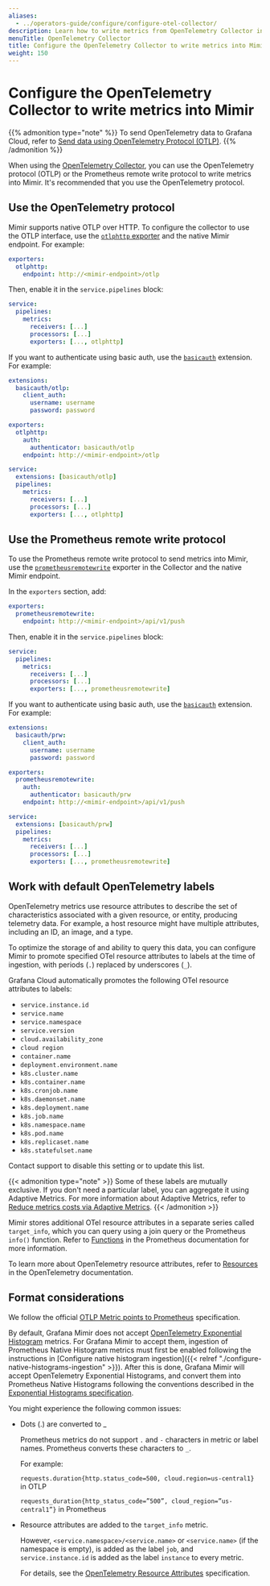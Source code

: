 ```yaml
---
aliases:
  - ../operators-guide/configure/configure-otel-collector/
description: Learn how to write metrics from OpenTelemetry Collector into Mimir
menuTitle: OpenTelemetry Collector
title: Configure the OpenTelemetry Collector to write metrics into Mimir
weight: 150
---
```


# Configure the OpenTelemetry Collector to write metrics into Mimir

{{% admonition type="note" %}}
To send OpenTelemetry data to Grafana Cloud, refer to [Send data using OpenTelemetry Protocol (OTLP)](https://grafana.com/docs/grafana-cloud/send-data/otlp/send-data-otlp/).
{{% /admonition %}}

When using the [OpenTelemetry Collector](https://opentelemetry.io/docs/collector/), you can use the OpenTelemetry protocol (OTLP) or the Prometheus remote write protocol to write metrics into Mimir. It's recommended that you use the OpenTelemetry protocol.

## Use the OpenTelemetry protocol

Mimir supports native OTLP over HTTP. To configure the collector to use the OTLP interface, use the [`otlphttp` exporter](https://github.com/open-telemetry/opentelemetry-collector/tree/main/exporter/otlphttpexporter) and the native Mimir endpoint. For example:

```yaml
exporters:
  otlphttp:
    endpoint: http://<mimir-endpoint>/otlp
```

Then, enable it in the `service.pipelines` block:

```yaml
service:
  pipelines:
    metrics:
      receivers: [...]
      processors: [...]
      exporters: [..., otlphttp]
```

If you want to authenticate using basic auth, use the [`basicauth`](https://github.com/open-telemetry/opentelemetry-collector-contrib/tree/main/extension/basicauthextension) extension. For example:

```yaml
extensions:
  basicauth/otlp:
    client_auth:
      username: username
      password: password

exporters:
  otlphttp:
    auth:
      authenticator: basicauth/otlp
    endpoint: http://<mimir-endpoint>/otlp

service:
  extensions: [basicauth/otlp]
  pipelines:
    metrics:
      receivers: [...]
      processors: [...]
      exporters: [..., otlphttp]
```

## Use the Prometheus remote write protocol

To use the Prometheus remote write protocol to send metrics into Mimir, use the [`prometheusremotewrite`](https://github.com/open-telemetry/opentelemetry-collector-contrib/tree/main/exporter/prometheusremotewriteexporter) exporter in the Collector and the native Mimir endpoint.

In the `exporters` section, add:

```yaml
exporters:
  prometheusremotewrite:
    endpoint: http://<mimir-endpoint>/api/v1/push
```

Then, enable it in the `service.pipelines` block:

```yaml
service:
  pipelines:
    metrics:
      receivers: [...]
      processors: [...]
      exporters: [..., prometheusremotewrite]
```

If you want to authenticate using basic auth, use the [`basicauth`](https://github.com/open-telemetry/opentelemetry-collector-contrib/tree/main/extension/basicauthextension) extension. For example:

```yaml
extensions:
  basicauth/prw:
    client_auth:
      username: username
      password: password

exporters:
  prometheusremotewrite:
    auth:
      authenticator: basicauth/prw
    endpoint: http://<mimir-endpoint>/api/v1/push

service:
  extensions: [basicauth/prw]
  pipelines:
    metrics:
      receivers: [...]
      processors: [...]
      exporters: [..., prometheusremotewrite]
```

## Work with default OpenTelemetry labels

OpenTelemetry metrics use resource attributes to describe the set of characteristics associated with a given resource, or entity, producing telemetry data. For example, a host resource might have multiple attributes, including an ID, an image, and a type.

To optimize the storage of and ability to query this data, you can configure Mimir to promote specified OTel resource attributes to labels at the time of ingestion, with periods (`.`) replaced by underscores (`_`).

Grafana Cloud automatically promotes the following OTel resource attributes to labels:

- `service.instance.id`
- `service.name`
- `service.namespace`
- `service.version`
- `cloud.availability_zone`
- `cloud region`
- `container.name`
- `deployment.environment.name`
- `k8s.cluster.name`
- `k8s.container.name`
- `k8s.cronjob.name`
- `k8s.daemonset.name`
- `k8s.deployment.name`
- `k8s.job.name`
- `k8s.namespace.name`
- `k8s.pod.name`
- `k8s.replicaset.name`
- `k8s.statefulset.name`

Contact support to disable this setting or to update this list.

{{< admonition type="note" >}}
Some of these labels are mutually exclusive. If you don't need a particular label, you can aggregate it using Adaptive Metrics. For more information about Adaptive Metrics, refer to [Reduce metrics costs via Adaptive Metrics](https://grafana.com/docs/grafana-cloud/cost-management-and-billing/adaptive-telemetry/adaptive-metrics/).
{{< /admonition >}}

Mimir stores additional OTel resource attributes in a separate series called `target_info`, which you can query using a join query or the Prometheus `info()` function. Refer to [Functions](https://prometheus.io/docs/prometheus/latest/querying/functions/) in the Prometheus documentation for more information.

To learn more about OpenTelemetry resource attributes, refer to [Resources](https://opentelemetry.io/docs/languages/js/resources/) in the OpenTelemetry documentation.

## Format considerations

We follow the official [OTLP Metric points to Prometheus](https://opentelemetry.io/docs/reference/specification/compatibility/prometheus_and_openmetrics/#otlp-metric-points-to-prometheus) specification.

By default, Grafana Mimir does not accept [OpenTelemetry Exponential Histogram](https://opentelemetry.io/docs/specs/otel/metrics/data-model/#exponentialhistogram) metrics. For Grafana Mimir to accept them, ingestion of Prometheus Native Histogram metrics must first be enabled following the instructions in [Configure native histogram ingestion]({{< relref "./configure-native-histograms-ingestion" >}}). After this is done, Grafana Mimir will accept OpenTelemetry Exponential Histograms, and convert them into Prometheus Native Histograms following the conventions described in the [Exponential Histograms specification](https://opentelemetry.io/docs/specs/otel/compatibility/prometheus_and_openmetrics/#exponential-histograms).

You might experience the following common issues:

- Dots (.) are converted to \_

  Prometheus metrics do not support `.` and `-` characters in metric or label names. Prometheus converts these characters to `_`.

  For example:

  `requests.duration{http.status_code=500, cloud.region=us-central1}` in OTLP

  `requests_duration{http_status_code=”500”, cloud_region=”us-central1”}` in Prometheus

- Resource attributes are added to the `target_info` metric.

  However, `<service.namespace>/<service.name>` or `<service.name>` (if the namespace is empty), is added as the label `job`, and `service.instance.id` is added as the label `instance` to every metric.

  For details, see the [OpenTelemetry Resource Attributes](https://opentelemetry.io/docs/reference/specification/compatibility/prometheus_and_openmetrics/#resource-attributes) specification.
